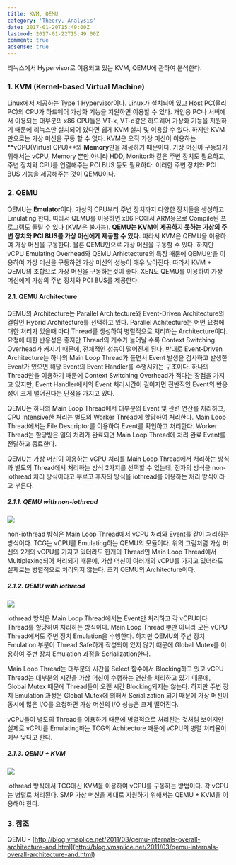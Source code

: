 ```yaml
---
title: KVM, QEMU
category: 'Theory, Analysis'
date: 2017-01-20T15:49:00Z
lastmod: 2017-01-22T15:49:00Z
comment: true
adsense: true
---
```


리눅스에서 Hypervisor로 이용되고 있는 KVM, QEMU에 관하여 분석한다.

### 1. KVM (Kernel-based Virtual Machine)

Linux에서 제공하는 Type 1 Hypervisor이다. Linux가 설치되어 있고 Host PC(물리 PC)의 CPU가 하드웨어 가상화 기능을 지원하면 이용할 수 있다. 개인용 PC나 서버에서 이용되는 대부분의 x86 CPU들은 VT-x, VT-d같은 하드웨어 가상화 기능을 지원하기 때문에 리눅스만 설치되어 있다면 쉽게 KVM 설치 및 이용할 수 있다. 하지만 KVM만으로는 가상 머신을 구동 할 수 없다. KVM은 오직 가상 머신이 이용하는 **vCPU(Virtual CPU)**와 **Memory**만을 제공하기 때문이다. 가상 머신이 구동되기 위해서는 vCPU, Memory 뿐만 아니라 HDD, Monitor와 같은 주변 장치도 필요하고, 주변 장치와 CPU를 연결해주는 PCI BUS 등도 필요하다. 이러한 주변 장치와 PCI BUS 기능을 제공해주는 것이 QEMU이다.

### 2. QEMU

QEMU는 **Emulator**이다. 가상의 CPU부터 주변 장치까지 다양한 장치들을 생성하고 Emulating 한다. 따라서 QEMU를 이용하면 x86 PC에서 ARM용으로 Compile된 프로그램도 돌릴 수 있다 (KVM은 불가능). **QEMU는 KVM이 제공하지 못하는 가상의 주변 장치와 PCI BUS를 가상 머신에게 제공할 수 있다.** 따라서 KVM은 QEMU을 이용하여 가상 머신을 구동한다. 물론 QEMU만으로 가상 머신을 구동할 수 있다. 하지만 vCPU Emulating Overhead와 QEMU Arhictecture의 특징 때문에 QEMU만을 이용하여 가상 머신을 구동하면 가상 머신의 성능이 매우 낮아진다. 따라서 KVM + QEMU의 조합으로 가상 머신을 구동하는것이 좋다. XEN도 QEMU를 이용하여 가상 머신에게 가상의 주변 장치와 PCI BUS를 제공한다.

#### 2.1. QEMU Architecture

QEMU의 Architecture는 Parallel Architecture와 Event-Driven Architecture의 결함인 Hybrid Architecture를 선택하고 있다. Parallel Achitecture는 어떤 요청에 대한 처리가 있을때 마다 Thread를 생성하여 병렬적으로 처리하는 Architecture이다. 요청에 대한 반응성은 좋지만 Thread의 개수가 늘어날 수록 Context Switching Overhead가 커지기 때문에, 전체적인 성능이 떨어진게 된다. 반대로 Event-Driven Architecture는 하나의 Main Loop Thread가 돌면서 Event 발생을 검사하고 발생한 Event가 있으면 해당 Event의 Event Handler를 수행시키는 구조이다. 하나의 Thread만을 이용하기 때문에 Context Switching Overhead가 적다는 장점을 가지고 있지만, Event Handler에서의 Event 처리시간이 길어지면 전반직인 Event의 반응성이 크게 떨어진다는 단점을 가지고 있다.

QEMU는 하나의 Main Loop Thread에서 대부분의 Event 및 관련 연산를 처리하고, CPU Intensive한 처리는 별도의 Worker Thread에 할당하여 처리한다. Main Loop Thread에서는 File Descriptor를 이용하여 Event를 확인하고 처리한다. Worker Thread는 할당받은 일의 처리가 완료되면 Main Loop Thread에 처리 완료 Event를 전달하고 종료한다.

QEMU는 가상 머신이 이용하는 vCPU 처리를 Main Loop Thread에서 처리하는 방식과 별도의 Thread에서 처리하는 방식 2가지를 선택할 수 있는데, 전자의 방식을 non-iothread 처리 방식이라고 부르고 후자의 방식을 iothread를 이용하는 처리 방식이라고 부른다.

##### 2.1.1. QEMU with non-iothread

![]({{site.baseurl}}/images/theory_analysis/KVM_QEMU/QEMU_non-iothread.PNG)

non-iothread 방식은 Main Loop Thread에서 vCPU 처리와 Event를 같이 처리하는 방식이다. TCG는 vCPU를 Emulating하는 QEMU의 모듈이다. 위의 그림처럼 가상 머신의 2개의 vCPU를 가지고 있더라도 한개의 Thread인 Main Loop Thread에서 Multiplexing되어 처리되기 때문에, 가상 머신이 여러개의 vCPU를 가지고 있더라도 실제로는 병렬적으로 처리되지 않는다. 초기 QEMU의 Architecture이다.

##### 2.1.2. QEMU with iothread

![]({{site.baseurl}}/images/theory_analysis/KVM_QEMU/QEMU_iothread.PNG)

iothread 방식은 Main Loop Thread에서는 Event만 처리하고 각 vCPU마다 Thread를 할당하여 처리하는 방식이다. Main Loop Thread 뿐만 아니라 모든 vCPU Thread에서도 주변 장치 Emulation을 수행한다. 하지만 QEMU의 주변 장치 Emulation 부분이 Thread Safe하게 작성되어 있지 않기 때문에 Global Mutex를 이용하여 주변 장치 Emulation 과정을 Serialization한다.

Main Loop Thread는 대부분의 시간을 Select 함수에서 Blocking하고 있고 vCPU Thread는 대부분의 시간을 가상 머신이 수행하는 연산을 처리하고 있기 때문에, Global Mutex 때문에 Thread들이 오랜 시간 Blocking되지는 않는다. 하지만 주변 장치 Emulation 과정은 Global Mutex에 의해서 Serialization 되기 때문에 가상 머신이 동시에 많은 I/O를 요청하면 가상 머신의 I/O 성능은 크게 떨어진다.

vCPU들이 별도의 Thread를 이용하기 때문에 병렬적으로 처리된는 것처럼 보이지만 실제로 vCPU를 Emulating하는 TCG의 Achitecture 때문에 vCPU의 병렬 처리율이 매우 낮다고 한다.

##### 2.1.3. QEMU + KVM

![]({{site.baseurl}}/images/theory_analysis/KVM_QEMU/QEMU_KVM.PNG)

iothread 방식에서 TCG대신 KVM을 이용하여 vCPU를 구동하는 방법이다. 각 vCPU는 병렬로 처리된다. SMP 가상 머신을 제대로 지원하기 위해서는 QEMU + KVM을 이용해야 한다.

### 3. 참조

QEMU - [http://blog.vmsplice.net/2011/03/qemu-internals-overall-architecture-and.html](http://blog.vmsplice.net/2011/03/qemu-internals-overall-architecture-and.html)
